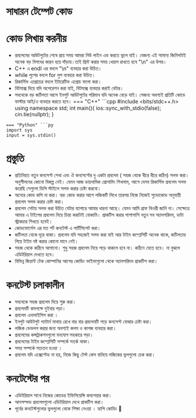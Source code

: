 # সাধারন টেম্পেট কোড 



# কোড লিখায় করনীয়
- প্রবলেমের আউটপুটের শেষে প্রায় সময়  আমরা নিউ লাইন এড করতে ভুলে যাই। যেজন্য এই সামান্য জিনিসটাই অনেক বড় বিপদের কারন হয়ে দাঁড়ায়।তাই প্রিন্ট করার সময়  খেয়াল রাখতে হবে "\n" এর উপর।
- C++ এ endl এর বদলে "\n" ব্যবহার করা উচিত।
- while লুপের বদলে for লুপ ব্যবহার করা উচিত।
- রিকার্সিভ এপ্রোচের বদলে ইটারেটিভ এপ্রোচ ফলো করা।
- বিটমাক্স দিয়ে যদি অপেরেশন করা যাই, বিটমাক্স ব্যবহার করাই বেটার।
- সবথেকে বড় জটিলতা আসে ইনপুট আউটপুটের পরিমান যদি অনেক বেড়ে যাই। সেজন্য অবশ্যই প্রতিটি কোডে ফাস্টার আই/ও ব্যবহার করতে হবে।
=== "C++" ```cpp
#include <bits/stdc++.h>
using namespace std;
int main(){
    ios::sync_with_stdio(false);
    cin.tie(nullptr);
}
```
=== "Python" ```py
import sys
input = sys.stdin()
```



# প্রস্তুতি
- প্রতিনিয়ত নতুন কনসেপ্ট শেখা এবং ঐ কনসেপ্টের দু একটা প্রবলেম ( সহজ থেকে ধীরে ধীরে কঠিন) সলভ করা। অনুশীলনের কোনো বিকল্প নেই। যেমন আজ ডায়নামিক প্রোগামিং শিখলাম, আগে যেসব রিকার্সিভ প্রবলেম সলভ করেছি সেগুলো ডিপি স্টাইলে সলভ করার চেষ্টা করবো।
- অন্যের কোড কপি না করা। বরং কোড করার আগে লজিকটি লিখে তারপর নিজে নিজেই সুডোকোড অনুযায়ী প্রবলেম সলভ করার চেষ্টা করা।
- প্রবলেম সেটায় সলভ করা উচিত যেটার ব্যাপারে আমার ধারনা আছে। যেমন আমি গ্রাফ থিওরী জানি না। সেক্ষেত্রে আমার এ টাইপের প্রবলেম নিয়ে চিন্তা করাটাই বোকামি। প্রাকটিস করার পাশাপাশি নতুন সব অ্যালগরিদম, ডাটা স্ট্রাকচার শিখতে হবেই।
- কোডফোর্সেস এর মত শর্ট কনটেস্ট এ পার্টিসিপেট করা।
- জটিলতা থেকে দূরে থাকা। প্রবলেম যদি সহজেই সলভ করা যাই আর টাইম কম্প্লেসিটি অনেক থাকে, জটিলতায় গিয়ে টাইম নষ্ট করার কোনো মানে নেই।
- সহজ থেকে কঠিনে আগানো। শুধু সহজ প্রবলেম নিয়ে পড়ে থাকলে হবে না। কঠিনে যেতে হবে। না বুঝলে এডিটরিয়াল দেখতে হবে।
- বিভিন্ন জিয়ান্ট টেক কোম্পানির আগের কোডিং ভাইভাগুলো থেকে অ্যালগরিদম প্রাকটিস করা।




# কনটেস্ট চলাকালীন 
- সবথেকে সহজ প্রবলেম দিয়ে শুরু করা।
- প্রবলেমটি কমপক্ষে দুইবার পড়া।
- প্রবলেম এনালাইসিস করা ।
- ইনপুট আউটপুট প্যাটার্ন মাথায় রেখে বার বার
  প্রবলেমটি পড়ে কনসেপ্ট বোঝার চেষ্টা করা।
- লজিক ডেভলপ করার জন্য অবশ্যই কলম ও কাগজ ব্যবহার করা।
- প্রবলেমের কন্সট্রাকশনগুলো মনযোগ সহকারে পড়া।
- প্রবলেমের টাইম কম্প্লেসিটি সম্পর্কে সতর্ক থাকা।
- সময় সম্পর্কে সচেতন হওয়া ।
- প্রবলেম যদি এক্সেপ্টেড না হয়, নিজে কিছু টেস্ট কেস বানিয়ে লজিকের ভুলগুলো চেক করা।
  
# কনটেস্টের পর
- এডিটরিয়াল সাথে নিজের কোডের ইফিসিয়েন্সি কমপেয়ার করা।
- আনসল্ভড প্রবলেমগুলো এডিটরিয়াল দেখে প্রাকটিস করা।
- পূর্বের কনটেস্টগুলোর ভুলগুলো থেকে শিক্ষা নেওয়া ।
হ্যাপি কোডিং 🙂
